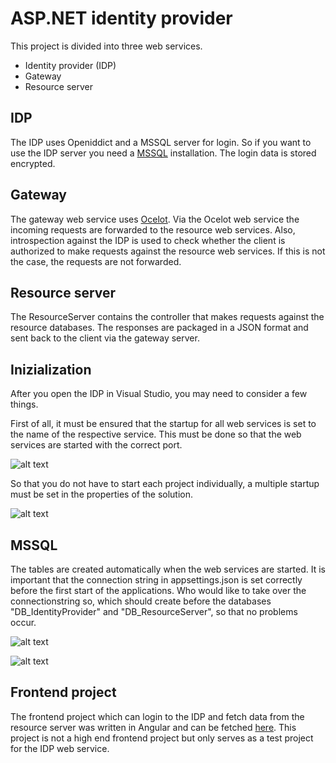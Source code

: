 # ASP.NET identity provider

This project is divided into three web services.
- Identity provider (IDP)
- Gateway
- Resource server

## IDP

The IDP uses Openiddict and a MSSQL server for login.
So if you want to use the IDP server you need a [MSSQL](https://docs.microsoft.com/de-de/sql/ssms/download-sql-server-management-studio-ssms?view=sql-server-ver15) installation.
The login data is stored encrypted.

## Gateway

The gateway web service uses [Ocelot](https://ocelot.readthedocs.io/en/latest/introduction/gettingstarted.html).
Via the Ocelot web service the incoming requests are forwarded to the resource web services.
Also, introspection against the IDP is used to check whether the client is authorized to make requests against the resource web services. If this is not the case, the requests are not forwarded.

## Resource server

The ResourceServer contains the controller that makes requests against the resource databases.
The responses are packaged in a JSON format and sent back to the client via the gateway server.

## Inizialization

After you open the IDP in Visual Studio, you may need to consider a few things.

First of all, it must be ensured that the startup for all web services is set to the name of the respective service. This must be done so that the web services are started with the correct port.

![alt text](https://i.postimg.cc/QCFr5GDw/Webservice-Properties.png)


So that you do not have to start each project individually, a multiple startup must be set in the properties of the solution.

![alt text](https://i.postimg.cc/j29QbLX2/Multiple-Startup.png)

## MSSQL

The tables are created automatically when the web services are started. It is important that the connection string in appsettings.json is set correctly before the first start of the applications. Who would like to take over the connectionstring so, which should create before the databases "DB_IdentityProvider" and "DB_ResourceServer", so that no problems occur.

![alt text](https://i.postimg.cc/L41wXyv0/Connectionstring.png)

![alt text](https://i.postimg.cc/7Ztb6YZ4/connectionstring-resourceserver.png)

## Frontend project

The frontend project which can login to the IDP and fetch data from the resource server was written in Angular and can be fetched [here](https://github.com/FaMouZx3/Angular-IDP). This project is not a high end frontend project but only serves as a test project for the IDP web service.
